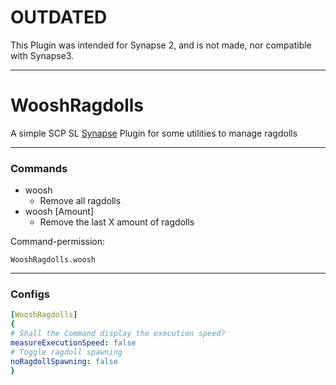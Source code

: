 # OUTDATED
This Plugin was intended for Synapse 2, and is not made, nor compatible with Synapse3.

---

# WooshRagdolls

A simple SCP SL [Synapse](https://github.com/SynapseSL/Synapse/) Plugin for some utilities to manage ragdolls<br>

---
### Commands

- woosh
  - Remove all ragdolls
- woosh [Amount]
  - Remove the last X amount of ragdolls

Command-permission:
```
WooshRagdolls.woosh
```

---
### Configs

```yaml
[WooshRagdolls]
{
# Shall the Command display the execution speed?
measureExecutionSpeed: false
# Toggle ragdoll spawning
noRagdollSpawning: false
}
```
